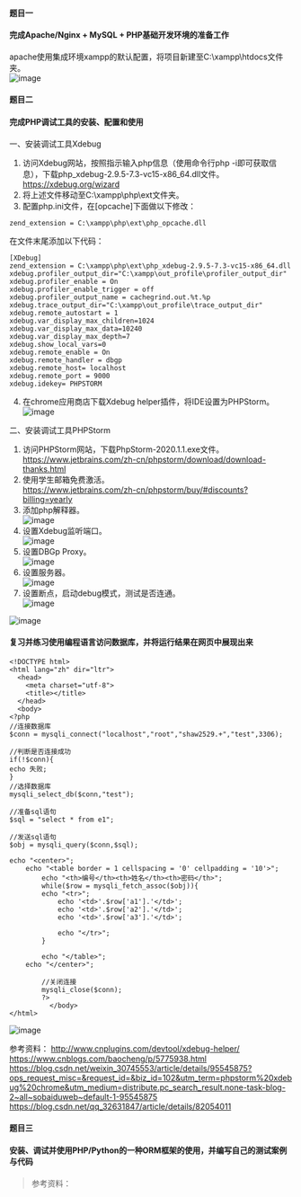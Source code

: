 #### 题目一  
#### 完成Apache/Nginx + MySQL + PHP基础开发环境的准备工作  

apache使用集成环境xampp的默认配置，将项目新建至C:\xampp\htdocs文件夹。  
![image](https://github.com/shawn2529/DatebasePrinciple/blob/master/php开发调试准备/项目代码.PNG)

#### 题目二  
#### 完成PHP调试工具的安装、配置和使用  

一、安装调试工具Xdebug  
1. 访问Xdebug网站，按照指示输入php信息（使用命令行php -i即可获取信息），下载php_xdebug-2.9.5-7.3-vc15-x86_64.dll文件。  
https://xdebug.org/wizard
2. 将上述文件移动至C:\xampp\php\ext文件夹。
3. 配置php.ini文件，在[opcache]下面做以下修改：
```
zend_extension = C:\xampp\php\ext\php_opcache.dll
```
在文件末尾添加以下代码：
```
[XDebug]
zend_extension = C:\xampp\php\ext\php_xdebug-2.9.5-7.3-vc15-x86_64.dll
xdebug.profiler_output_dir="C:\xampp\out_profile\profiler_output_dir"
xdebug.profiler_enable = On
xdebug.profiler_enable_trigger = off
xdebug.profiler_output_name = cachegrind.out.%t.%p
xdebug.trace_output_dir="C:\xampp\out_profile\trace_output_dir"
xdebug.remote_autostart = 1
xdebug.var_display_max_children=1024
xdebug.var_display_max_data=10240
xdebug.var_display_max_depth=7
xdebug.show_local_vars=0
xdebug.remote_enable = On
xdebug.remote_handler = dbgp
xdebug.remote_host= localhost
xdebug.remote_port = 9000
xdebug.idekey= PHPSTORM
```
4. 在chrome应用商店下载Xdebug helper插件，将IDE设置为PHPStorm。  
![image](https://github.com/shawn2529/DatebasePrinciple/blob/master/php开发调试准备/Xdebug_helper插件设置.PNG)

二、安装调试工具PHPStorm  
1. 访问PHPStorm网站，下载PhpStorm-2020.1.1.exe文件。  
https://www.jetbrains.com/zh-cn/phpstorm/download/download-thanks.html
2. 使用学生邮箱免费激活。  
https://www.jetbrains.com/zh-cn/phpstorm/buy/#discounts?billing=yearly
3. 添加php解释器。  
![image](https://github.com/shawn2529/DatebasePrinciple/blob/master/php开发调试准备/添加php解释器.PNG)
4. 设置Xdebug监听端口。  
![image](https://github.com/shawn2529/DatebasePrinciple/blob/master/php开发调试准备/设置Xdebug监听端口.PNG)
5. 设置DBGp Proxy。  
![image](https://github.com/shawn2529/DatebasePrinciple/blob/master/php开发调试准备/设置DBGp_Proxy.PNG)
6. 设置服务器。  
![image](https://github.com/shawn2529/DatebasePrinciple/blob/master/php开发调试准备/设置服务器.PNG)
7. 设置断点，启动debug模式，测试是否连通。  
![image](https://github.com/shawn2529/DatebasePrinciple/blob/master/php开发调试准备/启动debug模式.PNG)

![image](https://github.com/shawn2529/DatebasePrinciple/blob/master/php开发调试准备/测试结果.PNG)

#### 复习并练习使用编程语言访问数据库，并将运行结果在网页中展现出来  

```
<!DOCTYPE html>
<html lang="zh" dir="ltr">
  <head>
    <meta charset="utf-8">
    <title></title>
  </head>
  <body>
<?php
//连接数据库
$conn = mysqli_connect("localhost","root","shaw2529.+","test",3306);

//判断是否连接成功
if(!$conn){
echo 失败;
}
//选择数据库
mysqli_select_db($conn,"test");

//准备sql语句
$sql = "select * from e1";

//发送sql语句
$obj = mysqli_query($conn,$sql);

echo "<center>";
    echo "<table border = 1 cellspacing = '0' cellpadding = '10'>";
        echo "<th>编号</th><th>姓名</th><th>密码</th>";
        while($row = mysqli_fetch_assoc($obj)){
        echo "<tr>";
            echo '<td>'.$row['a1'].'</td>';
            echo '<td>'.$row['a2'].'</td>';
            echo '<td>'.$row['a3'].'</td>';

            echo "</tr>";
        }

        echo "</table>";
    echo "</center>";

        //关闭连接
        mysqli_close($conn);
        ?>
          </body>
</html>
```
![image](https://github.com/shawn2529/DatebasePrinciple/blob/master/数据库服务端与编程语言连接测试结果/使用php连接MariaDB方法一.PNG)

参考资料：
http://www.cnplugins.com/devtool/xdebug-helper/  
https://www.cnblogs.com/baocheng/p/5775938.html  
https://blog.csdn.net/weixin_30745553/article/details/95545875?ops_request_misc=&request_id=&biz_id=102&utm_term=phpstorm%20xdebug%20chrome&utm_medium=distribute.pc_search_result.none-task-blog-2~all~sobaiduweb~default-1-95545875  
https://blog.csdn.net/qq_32631847/article/details/82054011  

#### 题目三  
#### 安装、调试并使用PHP/Python的一种ORM框架的使用，并编写自己的测试案例与代码  


>参考资料：
